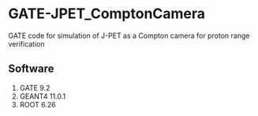 # GATE-JPET_ComptonCamera
GATE code for simulation of J-PET as a Compton camera for proton range verification


## Software

1. GATE 9.2
2. GEANT4 11.0.1
3. ROOT 6.26
